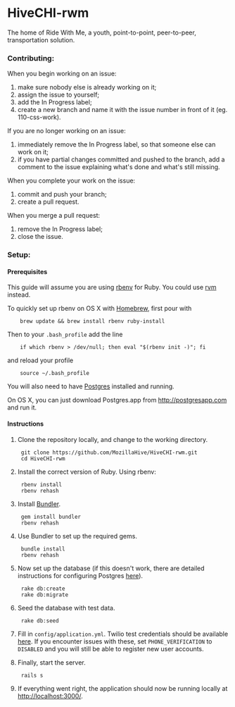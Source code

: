 # HiveCHI-rwm
The home of Ride With Me, a youth, point-to-point, peer-to-peer, transportation solution.


### Contributing:

When you begin working on an issue:

1. make sure nobody else is already working on it;
2. assign the issue to yourself;
2. add the In Progress label;
3. create a new branch and name it with the issue number in front of it (eg. 110-css-work).

If you are no longer working on an issue:

1. immediately remove the In Progress label, so that someone else can work on it;
2. if you have partial changes committed and pushed to the branch, add a comment to the issue explaining what's done and what's still missing.

When you complete your work on the issue:

1. commit and push your branch;
2. create a pull request.

When you merge a pull request:

1. remove the In Progress label;
2. close the issue.


### Setup:

#### Prerequisites

This guide will assume you are using [rbenv](https://github.com/sstephenson/rbenv#installation) for Ruby. You could use [rvm](https://rvm.io/rvm/install) instead.

To quickly set up rbenv on OS X with [Homebrew](http://brew.sh), first pour with

        brew update && brew install rbenv ruby-install

   Then to your `.bash_profile` add the line

        if which rbenv > /dev/null; then eval "$(rbenv init -)"; fi

   and reload your profile

        source ~/.bash_profile


 You will also need to have [Postgres](http://www.postgresql.org) installed and running.

 On OS X, you can just download Postgres.app from http://postgresapp.com and run it.

#### Instructions

1. Clone the repository locally, and change to the working directory.

        git clone https://github.com/MozillaHive/HiveCHI-rwm.git
        cd HiveCHI-rwm

2. Install the correct version of Ruby. Using rbenv:

        rbenv install
        rbenv rehash

3. Install [Bundler](http://bundler.io).

        gem install bundler
        rbenv rehash

5. Use Bundler to set up the required gems.

        bundle install
        rbenv rehash

6. Now set up the database (if this doesn't work, there are detailed instructions for configuring Postgres [here](https://ridewithmeapp.slack.com/files/kyaroch/F089ZSBJ7/Configuring_Postgres_on_your_local_machine)).

        rake db:create
        rake db:migrate

7. Seed the database with test data.

        rake db:seed

8. Fill in `config/application.yml`. Twilio test credentials should be available [here](https://ridewithmeapp.slack.com/files/omnignorant/F08V5JH2P/Twilio_Test_Credentials). If you encounter issues with these, set `PHONE_VERIFICATION` to `DISABLED` and you will still be able to register new user accounts.

9. Finally, start the server.

        rails s

10. If everything went right, the application should now be running locally at [http://localhost:3000/](http://localhost:3000/).
